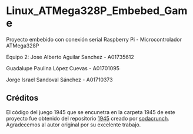 # Linux_ATMega328P_Embebed_Game
Proyecto embebido con conexión serial Raspberry Pi - Microcontrolador ATMega328P

Equipo 2:
Jose Alberto Aguilar Sanchez - A01735612

Guadalupe Paulina López Cuevas - A01701095

Jorge Israel Sandoval Sánchez - A01710373

## Créditos

El código del juego 1945 que se encunetra en la carpeta 1945 de este proyecto fue obtenido del repositorio [1945](https://github.com/sodacrunch/1945) creado por [sodacrunch](https://github.com/sodacrunch). Agradecemos al autor original por su excelente trabajo.
